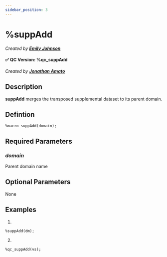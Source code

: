 ```yaml
---
sidebar_position: 3
---
```


# %suppAdd

_Created by [**Emily Johnson**](mailto:emily.johnson@emanatebiostats.com?subject=User%20Guide:%20suppAdd)_

#### ✅ QC Version: %qc_suppAdd

_Created by [**Jonathan Amato**](mailto:jonathan.amato@emanatebiostats.com?subject=User%20Guide:%20qc_suppAdd)_

## Description

**suppAdd** merges the transposed supplemental dataset to its parent domain.

## Defintion

```sas
%macro suppAdd(domain);
```

## Required Parameters

### _domain_

Parent domain name

## Optional Parameters

None

## Examples

1.

```sas
%suppAdd(dm);
```

2.

```sas
%qc_suppAdd(vs);
```
